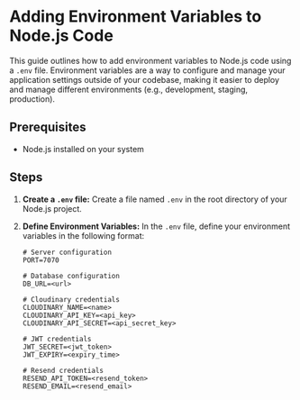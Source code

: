 # Adding Environment Variables to Node.js Code

This guide outlines how to add environment variables to Node.js code using a `.env` file. Environment variables are a way to configure and manage your application settings outside of your codebase, making it easier to deploy and manage different environments (e.g., development, staging, production).

## Prerequisites

- Node.js installed on your system

## Steps

1. **Create a `.env` file:** 
   Create a file named `.env` in the root directory of your Node.js project.

2. **Define Environment Variables:** 
   In the `.env` file, define your environment variables in the following format:
   ```plaintext
   # Server configuration
   PORT=7070

   # Database configuration
   DB_URL=<url>

   # Cloudinary credentials
   CLOUDINARY_NAME=<name>
   CLOUDINARY_API_KEY=<api_key>
   CLOUDINARY_API_SECRET=<api_secret_key>

   # JWT credentials
   JWT_SECRET=<jwt_token>
   JWT_EXPIRY=<expiry_time>

   # Resend credentials
   RESEND_API_TOKEN=<resend_token>
   RESEND_EMAIL=<resend_email>
